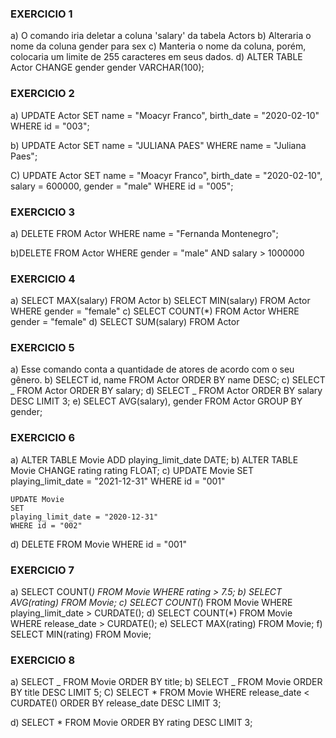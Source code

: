 ### EXERCICIO 1

a) O comando iria deletar a coluna 'salary' da tabela Actors
b) Alteraria o nome da coluna gender para sex
c) Manteria o nome da coluna, porém, colocaria um limite de 255 caracteres em seus dados.
d) ALTER TABLE Actor CHANGE gender gender VARCHAR(100);

### EXERCICIO 2

a) UPDATE Actor
SET
name = "Moacyr Franco",
birth_date = "2020-02-10"
WHERE id = "003";

b) UPDATE Actor
SET name = "JULIANA PAES"
WHERE name = "Juliana Paes";

C) UPDATE Actor
SET
name = "Moacyr Franco",
birth_date = "2020-02-10",
salary = 600000,
gender = "male"
WHERE id = "005";

### EXERCICIO 3

a) DELETE FROM Actor WHERE name = "Fernanda Montenegro";

b)DELETE FROM Actor
WHERE
gender = "male" AND
salary > 1000000

### EXERCICIO 4

a) SELECT MAX(salary) FROM Actor
b) SELECT MIN(salary) FROM Actor WHERE gender = "female"
c) SELECT COUNT(\*) FROM Actor WHERE gender = "female"
d) SELECT SUM(salary) FROM Actor

### EXERCICIO 5

a) Esse comando conta a quantidade de atores de acordo com o seu gênero.
b) SELECT id, name FROM Actor
ORDER BY name DESC;
c) SELECT _ FROM Actor
ORDER BY salary;
d) SELECT _ FROM Actor
ORDER BY salary DESC
LIMIT 3;
e) SELECT AVG(salary), gender FROM Actor
GROUP BY gender;

### EXERCICIO 6

a) ALTER TABLE Movie ADD playing_limit_date DATE;
b) ALTER TABLE Movie CHANGE rating rating FLOAT;
c) UPDATE Movie
SET
playing_limit_date = "2021-12-31"
WHERE id = "001"

    UPDATE Movie
    SET
    playing_limit_date = "2020-12-31"
    WHERE id = "002"

d) DELETE FROM Movie WHERE id = "001"

### EXERCICIO 7

a) SELECT COUNT(_) FROM Movie WHERE rating > 7.5;
b) SELECT AVG(rating) FROM Movie;
c) SELECT COUNT(_) FROM Movie WHERE playing_limit_date > CURDATE();
d) SELECT COUNT(\*) FROM Movie WHERE release_date > CURDATE();
e) SELECT MAX(rating) FROM Movie;
f) SELECT MIN(rating) FROM Movie;

### EXERCICIO 8

a) SELECT _ FROM Movie ORDER BY title;
b) SELECT _ FROM Movie ORDER BY title DESC LIMIT 5;
C) SELECT \* FROM Movie
WHERE release_date < CURDATE()
ORDER BY release_date DESC
LIMIT 3;

d) SELECT \* FROM Movie
ORDER BY rating DESC
LIMIT 3;

